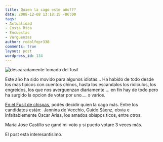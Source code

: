 ```yaml
---
title: Quien la cago este año???
date: 2008-12-08 13:18:15 -06:00
tags:
- Actualidad
- Costa Rica
- Encuestas
- Verguenzas
author: rodolfopr338
comments: true
layout: post
wordpress_id: 134
---
```


<!-- more -->

![descaradamente tomado del fusil](http://sinjeta.files.wordpress.com/2008/12/antip1.jpg)

Este año ha sido movido para algunos idiotas...
Ha habido de todo desde los mas tipicos con cuentos chinos, hasta los escandalos los ridiculos, los engreidos, los que nos averguenzan diariamente.... en fin hay de todo pero ha surgido la opcion de votar por uno.... o varios.

[En el Fusil de chispas](http://www.fusildechispas.com/2008/12/07/se-busca-anti-personaje-del-ano-2008/), podés decidir quien la cago más.
Entre los candidatos están:  Jannina de Vecchio, Guido Sáenz, obvia e infaltablemente Oscar Arias, los amados obispos ticos, entre otros.

Maria Jose Castillo se ganó mi voto y si puedo votare 3 veces más.

El post esta interesantisimo.
